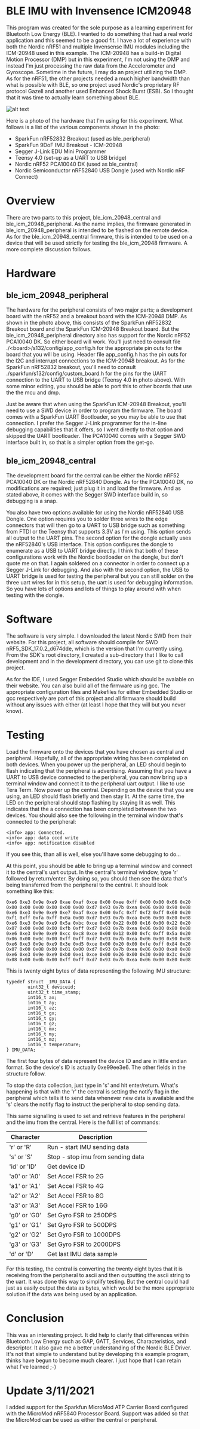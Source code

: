 BLE IMU with Invensence ICM20948
====================

This program was created for the sole purpose as a learning experiment for Bluetooth Low Energy (BLE).  I wanted to do something that had a real world application and this seemed to be a good fit.  I have a lot of experience with both the Nordic nRF51 and multiple Invensense IMU modules including the ICM-20948 used in this example.  The ICM-20948 has a build-in Digital Motion Processor (DMP) but in this experiment, I'm not using the DMP and instead I'm just processing the raw data from the Accelerometer and Gyroscope.  Sometime in the future, I may do an project utilizing the DMP.  As for the nRF51, the other projects needed a much higher bandwidth than what is possible with BLE, so one project used Nordic's proprietary RF protocol Gazell and another used Enhanced Shock Burst (ESB).  So I thought that it was time to actually learn something about BLE.

![alt text](./images/hardware_setup.jpg?raw=true "BLM Example Hardware Setup")

Here is a photo of the hardware that I'm using for this experiment. What follows is a list of the various components shown in the photo:

<ul>
<li>SparkFun nRF52832 Breakout (used as ble_peripheral)</li>
<li>SparkFun 9DoF IMU Breakout - ICM-20948</li>
<li>Segger J-Link EDU Mini Programmer</li>
<li>Teensy 4.0 (set-up as a UART to USB bridge)</li>
<li>Nordic nRF52 PCA10040 DK (used as ble_central)</li>
<li>Nordic Semiconductor nRF52840 USB Dongle (used with Nordic nRF Connect)</li>
</ul>

Overview
========

There are two parts to this project, ble_icm_20948_central and ble_icm_20948_peripheral.  As the name implies, the firmware generated in ble_icm_20948_peripheral is intended to be flashed on the remote device.  As for the ble_icm_20948_central firmware, this is intended to be used on a device that will be used strictly for testing the ble_icm_20948 firmware.  A more complete discussion follows.

Hardware
========

ble_icm_20948_peripheral
------------------------

The hardware for the peripheral consists of two major parts; a development board with the nRF52 and a breakout board with the ICM-20948 DMP.  As shown in the photo above, this consists of the SparkFun nRF52832 Breakout board and the SparkFun ICM-20948 Breakout board.  But the ble_icm_20948_peripheral directory also has support for the Nordic nRF52 PCA10040 DK.  So either board will work.  You'll just need to consult file ./\<board\>/s132/config/app_config.h for the appropriate pin outs for the board that you will be using.  Header file app_config.h has the pin outs for the I2C and interrupt connections to the ICM-20948 breakout.  As for the SparkFun nRF52832 breakout, you'll need to consult ./sparkfun/s132/config/custom_board.h for the pins for the UART connection to the UART to USB bridge (Teensy 4.0 in photo above).  With some minor editing, you should be able to port this to other boards that use the the mcu and dmp.  

Just be aware that when using the SparkFun ICM-20948 Breakout, you'll need to use a SWD device in order to program the firmware.  The board comes with a SparkFun UART Bootloader, so you may be able to use that connection.  I prefer the Segger J-Link programmer for the in-line debugging capabilities that it offers, so I went directly to that option and skipped the UART bootloader.  The PCA10040 comes with a Segger SWD interface built in, so that is a simpler option from the get-go.  

ble_icm_20948_central
---------------------

The development board for the central can be either the Nordic nRF52 PCA10040 DK or the Nordic nRF52840 Dongle.  As for the PCA10040 DK, no modifications are required; just plug it in and load the firmware.  And as stated above, it comes with the Segger SWD interface build in, so debugging is a snap.  

You also have two options available for using the Nordic nRF52840 USB Dongle.  One option requires you to solder three wires to the edge connectors that will then go to a UART to USB bridge such as something from FTDI or the Teensy that supports 3.3V as I'm using.  This option sends all output to the UART pins.  The second option for the dongle actually uses the nRF52840's USB interface.  This option configures the dongle to enumerate as a USB to UART bridge directly.  I think that both of these configurations work with the Nordic bootloader on the dongle, but don't quote me on that.  I again soldered on a connector in order to connect up a Segger J-Link for debugging.  And also with the second option, the USB to UART bridge is used for testing the peripheral but you can still solder on the three uart wires for in this setup, the uart is used for debugging information.  So you have lots of options and lots of things to play around with when testing with the dongle. 

Software
========

The software is very simple.  I downloaded the latest Nordic SWD from their website.  For this project, all software should compile for SWD nRF5_SDK_17.0.2_d674dde, which is the version that I'm currently using.  From the SDK's root directory, I created a sub-directory that I like to call development and in the development directory, you can use git to clone this project.  

As for the IDE, I used Segger Embedded Studio which should be avalable on their website.   You can also build all of the firmware using gcc.  The appropriate configuration files and Makefiles for either Embedded Studio or gcc respectively are part of this project and all firmware should build without any issues with either (at least I hope that they will but you never know). 

Testing
=======

Load the firmware onto the devices that you have chosen as central and peripheral.  Hopefully, all of the appropriate wiring has been completed on both devices.  When you power up the peripheral, an LED should begin to flash indicating that the peripheral is advertising.  Assuming that you have a UART to USB device connected to the peripheral, you can now bring up a terminal window and connect it to the peripheral uart output.  I like to use Tera Term.  Now power up the central.  Depending on the device that you are using, an LED should flash briefly and then stay lit.  At the same time, the LED on the peripheral should stop flashing by staying lit as well.  This indicates that the a connection has been completed between the two devices.  You should also see the following in the terminal window that's connected to the peripheral:

```
<info> app: Connected.
<info> app: data cccd write
<info> app: notification disabled
```
If you see this, than all is well, else you'll have some debugging to do... 

At this point, you should be able to bring up a terminal window and connect it to the central's uart output.  In the central's terminal window, type 'r' followed by return/enter.  By doing so, you should then see the data that's being transferred from the peripheral to the central.  It should look something like this:

```
0xe6 0xe3 0x9e 0xe9 0xae 0xaf 0xce 0x00 0xee 0xff 0x00 0x00 0x66 0x20 0x00 0x00 0x00 0x00 0x00 0x00 0xd7 0x93 0x7b 0xea 0x06 0x00 0x90 0x08
0xe6 0xe3 0x9e 0xe9 0xe7 0xaf 0xce 0x00 0xfc 0xff 0xf2 0xff 0x60 0x20 0xf1 0xff 0xfa 0xff 0x0a 0x00 0xd7 0x93 0x7b 0xea 0x06 0x00 0x80 0x08
0xe6 0xe3 0x9e 0xe9 0x5a 0xbc 0xce 0x00 0x22 0x00 0x16 0x00 0x22 0x20 0x07 0x00 0x0d 0x00 0xfb 0xff 0xd7 0x93 0x7b 0xea 0x06 0x00 0x80 0x08
0xe6 0xe3 0x9e 0xe9 0xcc 0xc8 0xce 0x00 0x12 0x00 0xfc 0xff 0x5a 0x20 0x06 0x00 0x0c 0x00 0xff 0xff 0xd7 0x93 0x7b 0xea 0x06 0x00 0x90 0x08
0xe6 0xe3 0x9e 0xe9 0x3e 0xd5 0xce 0x00 0x20 0x00 0xfe 0xff 0x84 0x20 0x07 0x00 0x08 0x00 0x01 0x00 0xd7 0x93 0x7b 0xea 0x06 0x00 0xa0 0x08
0xe6 0xe3 0x9e 0xe9 0xb0 0xe1 0xce 0x00 0x26 0x00 0x30 0x00 0x3c 0x20 0x08 0x00 0x0b 0x00 0xff 0xff 0xd7 0x93 0x7b 0xea 0x06 0x00 0x80 0x08
```

This is twenty eight bytes of data representing the following IMU structure:

```
typedef struct _IMU_DATA {
        uint32_t deviceid;
        uint32_t time_stamp;
        int16_t ax;
        int16_t ay;
        int16_t az;
        int16_t gx;
        int16_t gy;
        int16_t gz;
        int16_t mx;
        int16_t my;
        int16_t mz;
        int16_t temperature;
} IMU_DATA;
```

The first four bytes of data represent the device ID and are in little endian format.  So the device's ID is actually 0xe99ee3e6.   The other fields in the structure follow.  

To stop the data collection, just type in 's' and hit enter/return.  What's happening is that with the 'r' the central is setting the notify flag in the peripheral which tells it to send data whenever new data is available and the 's' clears the notify flag to instruct the peripheral to stop sending data.

This same signalling is used to set and retrieve features in the peripheral and the imu from the central.  Here is the full list of commands:

| Character | Description |
| --------- | ----------- |
| 'r' or 'R'   | Run - start IMU sending data |
| 's' or 'S'   | Stop - stop imu from sending data |
| 'id' or 'ID' | Get device ID |
| 'a0' or 'A0' | Set Accel FSR to 2G |
| 'a1' or 'A1' | Set Accel FSR to 4G |
| 'a2' or 'A2' | Set Accel FSR to 8G |
| 'a3' or 'A3' | Set Accel FSR to 16G |
| 'g0' or 'G0' | Set Gyro FSR to 250DPS |
| 'g1' or 'G1' | Set Gyro FSR to 500DPS |
| 'g2' or 'G2' | Set Gyro FSR to 1000DPS |
| 'g3' or 'G3' | Set Gyro FSR to 2000DPS |
| 'd' or 'D'   | Get last IMU data sample |

For this testing, the central is converting the twenty eight bytes that it is receiving from the peripheral to ascii and then outputting the ascii string to the uart.  It was done this way to simplify testing.  But the central could had just as easily output the data as bytes, which would be the more appropriate solution if the data was being used by an application.

Conclusion
==========

This was an interesting project.  It did help to clarify that differences within Bluetooth Low Energy such as GAP, GATT, Services, Characteristics, and descriptor.  It also gave me a better understanding of the Nordic BLE Driver.  It's not that simple to understand but by developing this example program, thinks have begun to become much clearer.  I just hope that I can retain what I've learned ;-)

Update 3/11/2021
================

I added support for the Sparkfun MicroMod ATP Carrier Board configured with the MicroMod nRF5840 Processor Board.  Support was added so that the MicroMod can be used as either the central or peripheral.  
